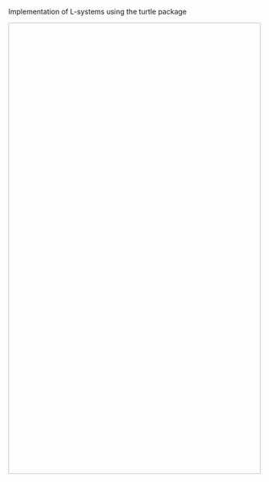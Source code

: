 Implementation of L-systems using the turtle package

<img source = "tree.png">
<img source = "sierpinski.png" width =700px height = 900px>
<img source = "tree.png">
